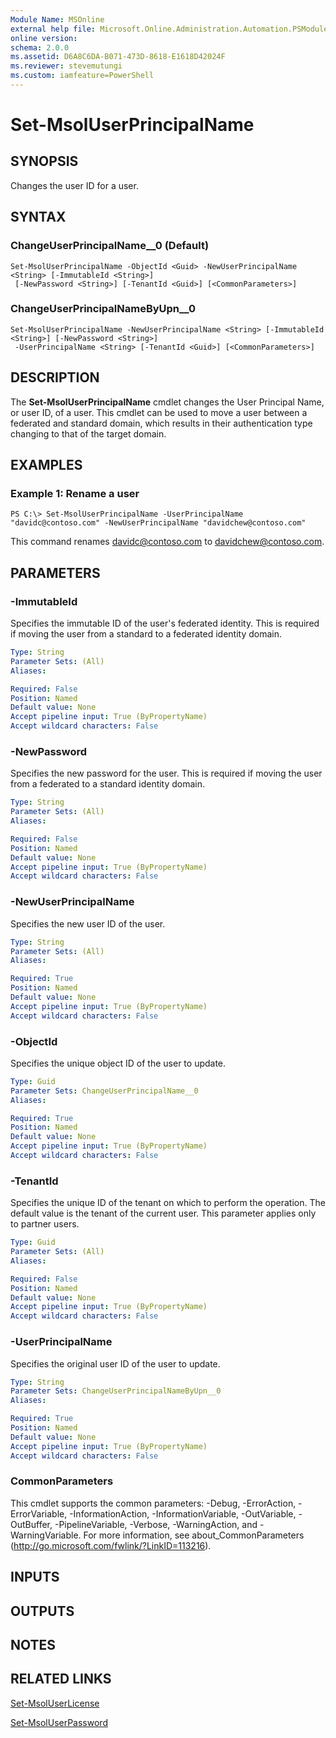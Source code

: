 ```yaml
---
Module Name: MSOnline
external help file: Microsoft.Online.Administration.Automation.PSModule.dll-Help.xml
online version:
schema: 2.0.0
ms.assetid: D6A8C6DA-B071-473D-8618-E1618D42024F
ms.reviewer: stevemutungi
ms.custom: iamfeature=PowerShell
---
```


# Set-MsolUserPrincipalName

## SYNOPSIS
Changes the user ID for a user.

## SYNTAX

### ChangeUserPrincipalName__0 (Default)
```
Set-MsolUserPrincipalName -ObjectId <Guid> -NewUserPrincipalName <String> [-ImmutableId <String>]
 [-NewPassword <String>] [-TenantId <Guid>] [<CommonParameters>]
```

### ChangeUserPrincipalNameByUpn__0
```
Set-MsolUserPrincipalName -NewUserPrincipalName <String> [-ImmutableId <String>] [-NewPassword <String>]
 -UserPrincipalName <String> [-TenantId <Guid>] [<CommonParameters>]
```

## DESCRIPTION
The **Set-MsolUserPrincipalName** cmdlet changes the User Principal Name, or user ID, of a user.
This cmdlet can be used to move a user between a federated and standard domain, which results in their authentication type changing to that of the target domain.

## EXAMPLES

### Example 1: Rename a user
```
PS C:\> Set-MsolUserPrincipalName -UserPrincipalName "davidc@contoso.com" -NewUserPrincipalName "davidchew@contoso.com"
```

This command renames davidc@contoso.com to davidchew@contoso.com.

## PARAMETERS

### -ImmutableId
Specifies the immutable ID of the user's federated identity.
This is required if moving the user from a standard to a federated identity domain.

```yaml
Type: String
Parameter Sets: (All)
Aliases:

Required: False
Position: Named
Default value: None
Accept pipeline input: True (ByPropertyName)
Accept wildcard characters: False
```

### -NewPassword
Specifies the new password for the user.
This is required if moving the user from a federated to a standard identity domain.

```yaml
Type: String
Parameter Sets: (All)
Aliases:

Required: False
Position: Named
Default value: None
Accept pipeline input: True (ByPropertyName)
Accept wildcard characters: False
```

### -NewUserPrincipalName
Specifies the new user ID of the user.

```yaml
Type: String
Parameter Sets: (All)
Aliases:

Required: True
Position: Named
Default value: None
Accept pipeline input: True (ByPropertyName)
Accept wildcard characters: False
```

### -ObjectId
Specifies the unique object ID of the user to update.

```yaml
Type: Guid
Parameter Sets: ChangeUserPrincipalName__0
Aliases:

Required: True
Position: Named
Default value: None
Accept pipeline input: True (ByPropertyName)
Accept wildcard characters: False
```

### -TenantId
Specifies the unique ID of the tenant on which to perform the operation.
The default value is the tenant of the current user.
This parameter applies only to partner users.

```yaml
Type: Guid
Parameter Sets: (All)
Aliases:

Required: False
Position: Named
Default value: None
Accept pipeline input: True (ByPropertyName)
Accept wildcard characters: False
```

### -UserPrincipalName
Specifies the original user ID of the user to update.

```yaml
Type: String
Parameter Sets: ChangeUserPrincipalNameByUpn__0
Aliases:

Required: True
Position: Named
Default value: None
Accept pipeline input: True (ByPropertyName)
Accept wildcard characters: False
```

### CommonParameters
This cmdlet supports the common parameters: -Debug, -ErrorAction, -ErrorVariable, -InformationAction, -InformationVariable, -OutVariable, -OutBuffer, -PipelineVariable, -Verbose, -WarningAction, and -WarningVariable. For more information, see about_CommonParameters (http://go.microsoft.com/fwlink/?LinkID=113216).

## INPUTS

## OUTPUTS

## NOTES

## RELATED LINKS
[Set-MsolUserLicense](./Set-MsolUserLicense.md)

[Set-MsolUserPassword](./Set-MsolUserPassword.md)
